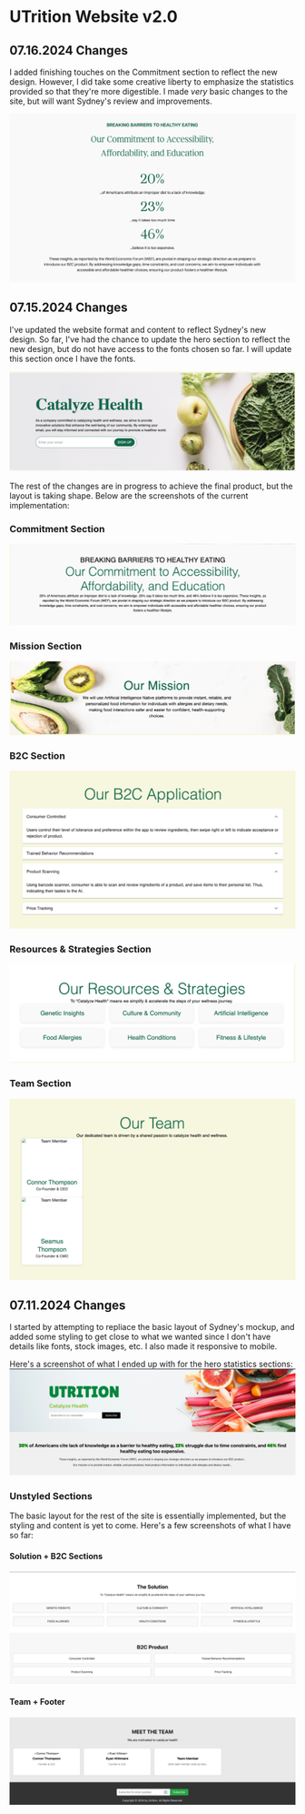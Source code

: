 # UTrition Website v2.0

## 07.16.2024 Changes
I added finishing touches on the Commitment section to reflect the new design. However, I did take some creative liberty to emphasize the statistics provided so that they're more digestible. I made *very* basic changes to the site, but will want Sydney's review and improvements.

![Commitment Section](./repo-assets/commitment-v2.png)

## 07.15.2024 Changes
I've updated the website format and content to reflect Sydney's new design. So far, I've had the chance to update the hero section to reflect the new design, but do not have access to the fonts chosen so far. I will update this section once I have the fonts.

![UTrition Hero Section](./repo-assets/hero-v2.png)

The rest of the changes are in progress to achieve the final product, but the layout is taking shape. Below are the screenshots of the current implementation:
### Commitment Section
![Commitment Section](./repo-assets/commitment.png)

### Mission Section
![Mission Section](./repo-assets/mission.png)

### B2C Section
![B2C Section](./repo-assets/b2c.png)

### Resources & Strategies Section
![Resources & Strategies Section](./repo-assets/resources.png)

### Team Section
![Team Section](./repo-assets/team.png)

## 07.11.2024 Changes
I started by attempting to repliace the basic layout of Sydney's mockup, and added some styling to get close to what we wanted since I don't have details like fonts, stock images, etc. I also made it responsive to mobile.

Here's a screenshot of what I ended up with for the hero statistics sections:
![alt text](./repo-assets/header-and-stats.png)

### Unstyled Sections
The basic layout for the rest of the site is essentially implemented, but the styling and content is yet to come. Here's a few screenshots of what I have so far:

#### Solution + B2C Sections
![alt text](./repo-assets/solution-and-b2c.png)

#### Team + Footer
![alt text](./repo-assets/team-and-footer.png)
